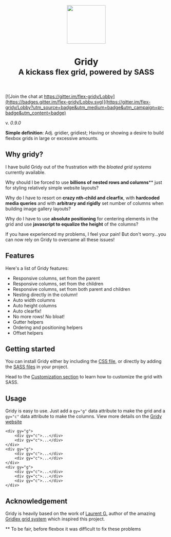 <p align="center">
	<a href="https://microcipcip.github.io/gridy" target="_blank">
		<img width="120" src="https://microcipcip.github.io/gridy/docs/src/img/general/logo.png">
	</a>
</p>

<h1 align="center">
	Gridy <br>
	<small>A kickass flex grid, powered by SASS</small>
	<br>
	<br>
</h1>

[![Join the chat at https://gitter.im/flex-gridy/Lobby](https://badges.gitter.im/flex-gridy/Lobby.svg)](https://gitter.im/flex-gridy/Lobby?utm_source=badge&utm_medium=badge&utm_campaign=pr-badge&utm_content=badge)

v. *0.9.0*

**Simple definition**: Adj. gridier, gridiest; Having or showing a desire to build flexbox grids
 in large or excessive amounts. 

## Why gridy?

I have build Gridy out of the frustration with the _bloated grid systems_ currently available.

Why should I be forced to use **billions of nested rows and columns**** just for styling relatively simple website layouts?

Why do I have to resort on **crazy nth-child and clearfix**, with **hardcoded media queries** and with **arbitrary and rigidly** set number of columns when building image gallery layouts?

Why do I have to use **absolute positioning** for centering elements in the grid and use **javascript to equalize the height** of the columns?

If you have experienced my problems, I feel your pain! But don't worry...you can now rely on Gridy to overcame all these issues!

## Features

Here's a list of Gridy features:

- Responsive columns, set from the parent
- Responsive columns, set from the children
- Responsive columns, set from both parent and children
- Nesting directly in the column!
- Auto width columns
- Auto height columns
- Auto clearfix!
- No more rows! No bloat!
- Gutter helpers
- Ordering and positioning helpers
- Offset helpers

## Getting started

You can install Gridy either by including the [CSS file](https://github.com/microcipcip/gridy/tree/master/dist), 
or directly by adding the [SASS files](https://github.com/microcipcip/gridy/tree/master/src) in your project.

Head to the [Customization section](https://microcipcip.github.io/gridy/#!/customization) to learn how to customize the grid with SASS.

## Usage

Gridy is easy to use. Just add a `gy="g"` 
data attribute to make the grid and a `gy="c"` data attribute to make the columns. View more details on the [Gridy website](https://microcipcip.github.io/gridy)
```
<div gy="g">
	<div gy="c">...</div>
	<div gy="c">...</div>
</div>
<div gy="g">
	<div gy="c">...</div>
	<div gy="c">...</div>
</div>
<div gy="g">
	<div gy="c">...</div>
	<div gy="c">...</div>
	<div gy="c">...</div>
</div>
```


## Acknowledgement

Gridy is heavily based on the work of [Laurent G.](https://github.com/devlint) author of the 
amazing [Gridlex grid system](http://gridlex.devlint.fr/index.html) which inspired this project. 

** To be fair, before flexbox it was difficult to fix these problems